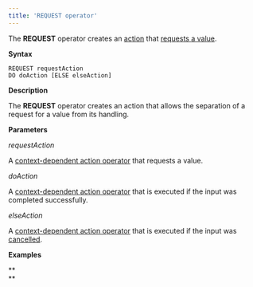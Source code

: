 ```yaml
---
title: 'REQUEST operator'
---
```


The **REQUEST** operator creates an [action](Actions.md) that [requests a value](Value_request_REQUEST_.md).

**Syntax**

    REQUEST requestAction 
    DO doAction [ELSE elseAction]

**Description**

The **REQUEST** operator creates an action that allows the separation of a request for a value from its handling.

**Parameters**

*requestAction*

A [context-dependent action operator](Action-operator_36307157.html#Actionoperator-id-Операторы-действия-contextdependent) that requests a value.

*doAction*

A [context-dependent action operator](Action-operator_36307157.html#Actionoperator-id-Операторы-действия-contextdependent) that is executed if the input was completed successfully.

*elseAction*

A [context-dependent action operator](Action-operator_36307157.html#Actionoperator-id-Операторы-действия-contextdependent) that is executed if the input was [cancelled](Value-input_35520941.html#Valueinput-result).

**Examples**



**  
**
